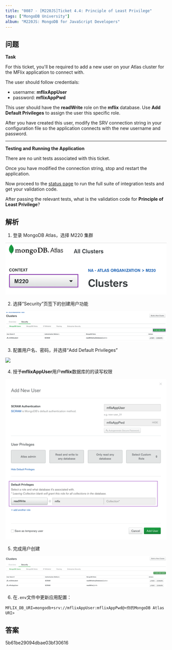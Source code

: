 ```yaml
---
title: "0087 - [M220JS]Ticket 4.4: Principle of Least Privilege"
tags: ["MongoDB University"]
album: "M220JS: MongoDB for JavaScript Developers"
---
```


## 问题

**Task**

For this ticket, you'll be required to add a new user on your Atlas cluster for the MFlix application to connect with.

The user should follow credentials:

- username: **mflixAppUser**
- password: **mflixAppPwd**

This user should have the **readWrite** role on the **mflix** database. Use **Add Default Privileges** to assign the user this specific role.

After you have created this user, modify the SRV connection string in your configuration file so the application connects with the new username and password.

---

**Testing and Running the Application**

There are no unit tests associated with this ticket.

Once you have modified the connection string, stop and restart the application.

Now proceed to the [status page](http://localhost:5000/status) to run the full suite of integration tests and get your validation code.

After passing the relevant tests, what is the validation code for **Principle of Least Privilege**?

<!--more-->

## 解析

1. 登录 MongoDB Atlas，选择 M220 集群

![](/assets/images/2019/m220/login-to-atlas.png)

2. 选择“Security”页签下的创建用户功能

![](/assets/images/2019/m220/add-new-user.png)

3. 配置用户名、密码，并选择“Add Default Privileges”

![](/assets/images/2019/m220/add-default-privileges.png)

4. 授予**mflixAppUser**用户**mflix**数据库的的读写权限

![](/assets/images/2019/m220/configure-privileges.png)

5. 完成用户创建

![](/assets/images/2019/m220/complete-app-user-creation.png)

6. 在`.env`文件中更新应用配置：

```
MFLIX_DB_URI=mongodb+srv://mflixAppUser:mflixAppPwd@<你的MongoDB Atlas URI>
```

## 答案

5b61be29094dbae03bf30616

